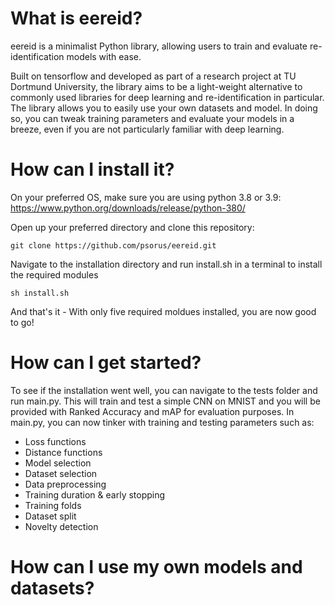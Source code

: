 # What is eereid?
eereid is a minimalist Python library, allowing users to train and evaluate re-identification models with ease.

Built on tensorflow and developed as part of a research project at TU Dortmund University, the library aims to be a light-weight alternative to commonly used libraries for deep learning and re-identification in particular. The library allows you to easily use your own datasets and model. In doing so, you can tweak training parameters and evaluate your models in a breeze, even if you are not particularly familiar with deep learning.

# How can I install it?

On your preferred OS, make sure you are using python 3.8 or 3.9: https://www.python.org/downloads/release/python-380/

Open up your preferred directory and clone this repository:

```git clone https://github.com/psorus/eereid.git```

Navigate to the installation directory and run install.sh in a terminal to install the required modules

```sh install.sh```

And that's it - With only five required moldues installed, you are now good to go!

# How can I get started?

To see if the installation went well, you can navigate to the tests folder and run main.py. This will train and test a simple CNN on MNIST and you will be provided with Ranked Accuracy and mAP for evaluation purposes.
In main.py, you can now tinker with training and testing parameters such as:
* Loss functions
* Distance functions
* Model selection
* Dataset selection
* Data preprocessing
* Training duration & early stopping
* Training folds
* Dataset split
* Novelty detection

# How can I use my own models and datasets?


